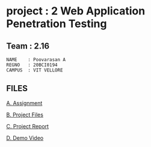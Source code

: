 # project : 2 Web Application Penetration Testing



## Team : 2.16

    NAME    : Poovarasan A
    REGNO   : 20BCI0194
    CAMPUS  : VIT VELLORE

## FILES

[A. Assignment ](./A-Assignment/)

[B. Project Files ](./B-project-files/)

[C. Project Report](./C-Project%20Report/Team%202.16-pen-test.pdf)

[D. Demo Video](./D-Demo%20Video/)


